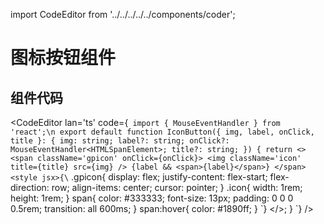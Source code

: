 import CodeEditor from '../../../../../components/coder';

# 图标按钮组件

## 组件代码

<CodeEditor lan='ts' code={`
import { MouseEventHandler } from 'react';\n
export default function IconButton({ img, label, onClick, title }: { img: string; label?: string; onClick?: MouseEventHandler<HTMLSpanElement>; title?: string; }) {
	return <>
		<span className='gpicon' onClick={onClick}>
			<img className='icon' title={title} src={img} />
			{label && <span>{label}</span>}
		</span>
		<style jsx>{\`
.gpicon{
display: flex;
justify-content: flex-start;
flex-direction: row;
align-items: center;
cursor: pointer;
}
.icon{
	width: 1rem;
	height: 1rem;
}
span{
	color: #333333;
	font-size: 13px;
	padding: 0 0 0 0.5rem;
	transition: all 600ms;
}
span:hover{
	color: #1890ff;
}
\`}</style>
	</>;
}
`} />
